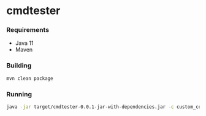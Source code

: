 # cmdtester

### Requirements
* Java 11
* Maven

### Building
```bash
mvn clean package
```

### Running
```bash
java -jar target/cmdtester-0.0.1-jar-with-dependencies.jar -c custom_config.json
```